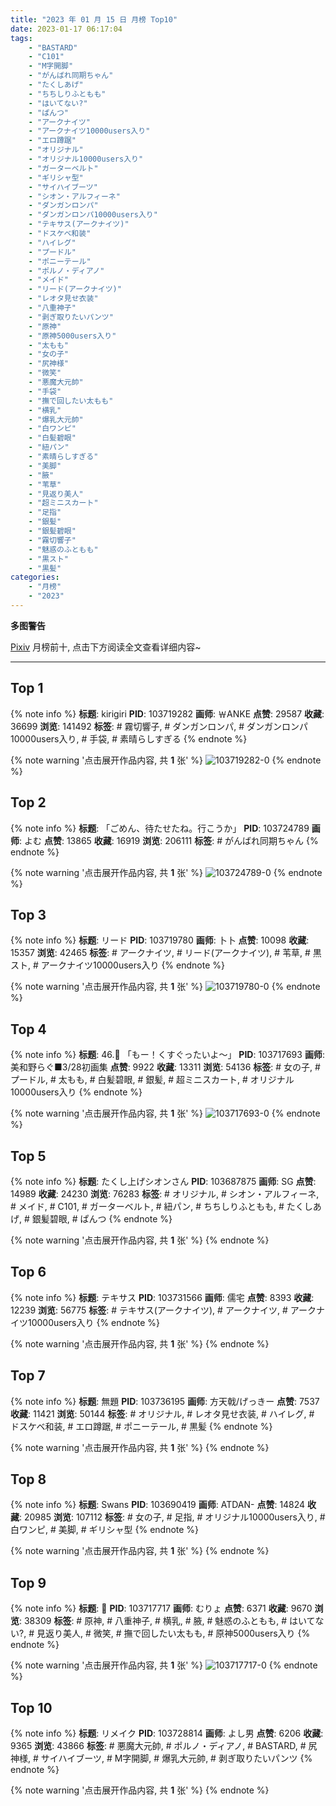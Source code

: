 ```yaml
---
title: "2023 年 01 月 15 日 月榜 Top10"
date: 2023-01-17 06:17:04
tags:
    - "BASTARD"
    - "C101"
    - "M字開脚"
    - "がんばれ同期ちゃん"
    - "たくしあげ"
    - "ちちしりふともも"
    - "はいてない?"
    - "ぱんつ"
    - "アークナイツ"
    - "アークナイツ10000users入り"
    - "エロ蹲踞"
    - "オリジナル"
    - "オリジナル10000users入り"
    - "ガーターベルト"
    - "ギリシャ型"
    - "サイハイブーツ"
    - "シオン・アルフィーネ"
    - "ダンガンロンパ"
    - "ダンガンロンパ10000users入り"
    - "テキサス(アークナイツ)"
    - "ドスケベ和装"
    - "ハイレグ"
    - "プードル"
    - "ポニーテール"
    - "ポルノ・ディアノ"
    - "メイド"
    - "リード(アークナイツ)"
    - "レオタ見せ衣装"
    - "八重神子"
    - "剥ぎ取りたいパンツ"
    - "原神"
    - "原神5000users入り"
    - "太もも"
    - "女の子"
    - "尻神様"
    - "微笑"
    - "悪魔大元帥"
    - "手袋"
    - "撫で回したい太もも"
    - "横乳"
    - "爆乳大元帥"
    - "白ワンピ"
    - "白髪碧眼"
    - "紐パン"
    - "素晴らしすぎる"
    - "美脚"
    - "腋"
    - "苇草"
    - "見返り美人"
    - "超ミニスカート"
    - "足指"
    - "銀髪"
    - "銀髪碧眼"
    - "霧切響子"
    - "魅惑のふともも"
    - "黒スト"
    - "黒髪"
categories:
    - "月榜"
    - "2023"
---
```


<i class="fa fa-triangle-exclamation"></i>**多图警告**<i class="fa fa-triangle-exclamation"></i>

[Pixiv](https://www.pixiv.net/) 月榜前十, 点击下方阅读全文查看详细内容~

<!-- more -->

---

## Top 1

{% note info %}
**标题**: kirigiri
**PID**: 103719282 **画师**: ￦ANKE
**点赞**: 29587 **收藏**: 36699 **浏览**: 141492
**标签**: # 霧切響子, # ダンガンロンパ, # ダンガンロンパ10000users入り, # 手袋, # 素晴らしすぎる
{% endnote %}

{% note warning '点击展开作品内容, 共 **1** 张' %}
![103719282-0](https://i.pixiv.re/img-original/img/2022/12/19/00/41/15/103719282_p0.jpg)
{% endnote %}

## Top 2

{% note info %}
**标题**: 「ごめん、待たせたね。行こうか」
**PID**: 103724789 **画师**: よむ
**点赞**: 13865 **收藏**: 16919 **浏览**: 206111
**标签**: # がんばれ同期ちゃん
{% endnote %}

{% note warning '点击展开作品内容, 共 **1** 张' %}
![103724789-0](https://i.pixiv.re/img-original/img/2022/12/19/08/08/15/103724789_p0.png)
{% endnote %}

## Top 3

{% note info %}
**标题**: リード
**PID**: 103719780 **画师**: 卜卜
**点赞**: 10098 **收藏**: 15357 **浏览**: 42465
**标签**: # アークナイツ, # リード(アークナイツ), # 苇草, # 黒スト, # アークナイツ10000users入り
{% endnote %}

{% note warning '点击展开作品内容, 共 **1** 张' %}
![103719780-0](https://i.pixiv.re/img-original/img/2022/12/19/01/00/33/103719780_p0.jpg)
{% endnote %}

## Top 4

{% note info %}
**标题**: 46.🐩 「もー！くすぐったいよ～」
**PID**: 103717693 **画师**: 美和野らぐ■3/28初画集
**点赞**: 9922 **收藏**: 13311 **浏览**: 54136
**标签**: # 女の子, # プードル, # 太もも, # 白髪碧眼, # 銀髪, # 超ミニスカート, # オリジナル10000users入り
{% endnote %}

{% note warning '点击展开作品内容, 共 **1** 张' %}
![103717693-0](https://i.pixiv.re/img-original/img/2022/12/19/00/00/02/103717693_p0.png)
{% endnote %}

## Top 5

{% note info %}
**标题**: たくし上げシオンさん
**PID**: 103687875 **画师**: SG
**点赞**: 14989 **收藏**: 24230 **浏览**: 76283
**标签**: # オリジナル, # シオン・アルフィーネ, # メイド, # C101, # ガーターベルト, # 紐パン, # ちちしりふともも, # たくしあげ, # 銀髪碧眼, # ぱんつ
{% endnote %}

{% note warning '点击展开作品内容, 共 **1** 张' %}
{% endnote %}

## Top 6

{% note info %}
**标题**: テキサス
**PID**: 103731566 **画师**: 儒宅
**点赞**: 8393 **收藏**: 12239 **浏览**: 56775
**标签**: # テキサス(アークナイツ), # アークナイツ, # アークナイツ10000users入り
{% endnote %}

{% note warning '点击展开作品内容, 共 **1** 张' %}
{% endnote %}

## Top 7

{% note info %}
**标题**: 無題
**PID**: 103736195 **画师**: 方天戟/げっきー
**点赞**: 7537 **收藏**: 11421 **浏览**: 50144
**标签**: # オリジナル, # レオタ見せ衣装, # ハイレグ, # ドスケベ和装, # エロ蹲踞, # ポニーテール, # 黒髪
{% endnote %}

{% note warning '点击展开作品内容, 共 **1** 张' %}
{% endnote %}

## Top 8

{% note info %}
**标题**: Swans
**PID**: 103690419 **画师**: ATDAN-
**点赞**: 14824 **收藏**: 20985 **浏览**: 107112
**标签**: # 女の子, # 足指, # オリジナル10000users入り, # 白ワンピ, # 美脚, # ギリシャ型
{% endnote %}

{% note warning '点击展开作品内容, 共 **1** 张' %}
{% endnote %}

## Top 9

{% note info %}
**标题**: 🌸
**PID**: 103717717 **画师**: むりょ
**点赞**: 6371 **收藏**: 9670 **浏览**: 38309
**标签**: # 原神, # 八重神子, # 横乳, # 腋, # 魅惑のふともも, # はいてない?, # 見返り美人, # 微笑, # 撫で回したい太もも, # 原神5000users入り
{% endnote %}

{% note warning '点击展开作品内容, 共 **1** 张' %}
![103717717-0](https://i.pixiv.re/img-original/img/2022/12/19/00/00/09/103717717_p0.png)
{% endnote %}

## Top 10

{% note info %}
**标题**: リメイク
**PID**: 103728814 **画师**: よし男
**点赞**: 6206 **收藏**: 9365 **浏览**: 43866
**标签**: # 悪魔大元帥, # ポルノ・ディアノ, # BASTARD, # 尻神様, # サイハイブーツ, # M字開脚, # 爆乳大元帥, # 剥ぎ取りたいパンツ
{% endnote %}

{% note warning '点击展开作品内容, 共 **1** 张' %}
{% endnote %}
